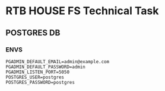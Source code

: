 # RTB HOUSE FS Technical Task


## POSTGRES DB

### ENVS

```
PGADMIN_DEFAULT_EMAIL=admin@example.com
PGADMIN_DEFAULT_PASSWORD=admin
PGADMIN_LISTEN_PORT=5050
POSTGRES_USER=postgres
POSTGRES_PASSWORD=postgres
```
